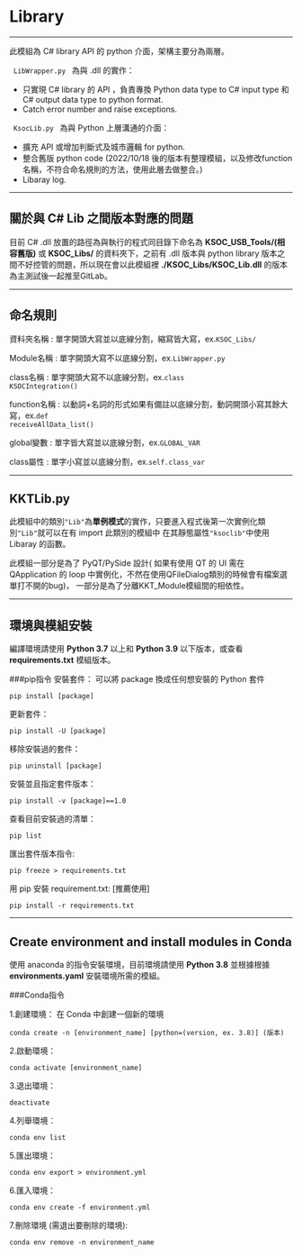 # Library
***
此模組為 C# library API 的 python 介面，架構主要分為兩層。 

<code> LibWrapper.py </code> 為與 .dll 的實作：

* 只實現 C# library 的 API ，負責專換 Python data type to C# input type 和 C# output data type to python format.
* Catch error number and raise exceptions.

<code> KsocLib.py </code> 為與 Python 上層溝通的介面：

* 擴充 API 或增加判斷式及城市邏輯 for python.
* 整合舊版 python code (2022/10/18 後的版本有整理模組，以及修改function名稱，不符合命名規則的方法，使用此層去做整合。)
* Libaray log.


***
## 關於與 C# Lib 之間版本對應的問題

目前 C# .dll 放置的路徑為與執行的程式同目錄下命名為 **KSOC_USB_Tools/(相容舊版)** 或 **KSOC_Libs/** 的資料夾下，之前有 .dll
版本與 python library 版本之間不好控管的問題，所以現在會以此模組裡 **./KSOC_Libs/KSOC_Lib.dll** 的版本為主測試後一起推至GitLab。


***
## 命名規則

資料夾名稱 : 單字開頭大寫並以底線分割，縮寫皆大寫，ex.<code>KSOC_Libs/</code>

Module名稱 : 單字開頭大寫不以底線分割，ex.<code>LibWrapper.py </code>

class名稱 : 單字開頭大寫不以底線分割，ex.<code>class KSOCIntegration()</code>

function名稱 : 以動詞+名詞的形式如果有備註以底線分割，動詞開頭小寫其餘大寫，ex.<code>def receiveAllData_list()</code>

global變數 : 單字皆大寫並以底線分割，ex.<code>GLOBAL_VAR</code>

class屬性 : 單字小寫並以底線分割，ex.<code>self.class_var</code>

***
## KKTLib.py

此模組中的類別<code>"Lib"</code>為**單例模式**的實作，只要進入程式後第一次實例化類別<code>"Lib"</code>就可以在有 import 此類別的模組中
在其靜態屬性<code>"ksoclib"</code>中使用 Libaray 的函數。

此模組一部分是為了 PyQT/PySide 設計( 如果有使用 QT 的 UI 需在 QApplication 的 loop 中實例化，不然在使用QFileDialog類別的時候會有檔案選單打不開的bug)，
一部分是為了分離KKT_Module模組間的相依性。

***

## 環境與模組安裝

編譯環境請使用 **Python 3.7** 以上和 **Python 3.9** 以下版本，或查看  **requirements.txt** 
模組版本。

###pip指令
安裝套件： 可以將 package 換成任何想安裝的 Python 套件

    pip install [package]
更新套件：

    pip install -U [package]
移除安裝過的套件：

    pip uninstall [package]
安裝並且指定套件版本：

    pip install -v [package]==1.0 
查看目前安裝過的清單：

    pip list
匯出套件版本指令:

    pip freeze > requirements.txt
用 pip 安裝 requirement.txt: [推薦使用]

    pip install -r requirements.txt
***
##  Create environment and install modules in Conda

使用 anaconda 的指令安裝環境，目前環境請使用 **Python 3.8** 並根據根據 **environments.yaml** 安裝環境所需的模組。

###Conda指令

1.創建環境： 在 Conda 中創建一個新的環境

    conda create -n [environment_name] [python=(version, ex. 3.8)] (版本)
2.啟動環境：

    conda activate [environment_name]
3.退出環境：

    deactivate
4.列舉環境：

    conda env list
5.匯出環境：

    conda env export > environment.yml 
6.匯入環境：

    conda env create -f environment.yml
7.刪除環境 (需退出要刪除的環境):

    conda env remove -n environment_name




